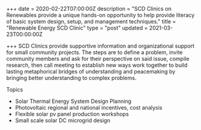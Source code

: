 +++
date = 2020-02-22T07:00:00Z
description = "SCD Clinics on Renewables provide a unique hands-on opportunity to help provide literacy of basic system design, setup, and management techniques."
title = "Renewable Energy SCD Clinic"
type = "post"
updated = 2021-03-23T00:00:00Z

+++
SCD Clinics provide supportive information and organizational support for small community projects. The steps are to define a problem, invite community members and ask for their perspective on said issue, compile research, then call meeting to establish new ways work together to build lasting metaphorical bridges of understanding and peacemaking by bringing better understanding to complex problems.

Topics

* Solar Thermal Energy System Design Planning
* Photovoltaic regional and national incentives, cost analysis
* Flexible solar pv panel production workshops
* Small scale solar DC microgrid design
